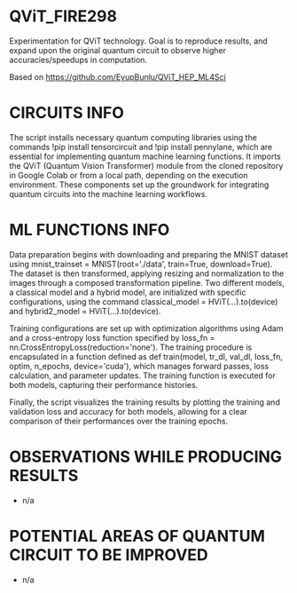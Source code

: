 # QViT_FIRE298
Experimentation for QViT technology. Goal is to reproduce results, and expand upon the original quantum circuit to observe higher accuracies/speedups in computation.

Based on https://github.com/EyupBunlu/QViT_HEP_ML4Sci


# CIRCUITS INFO
The script installs necessary quantum computing libraries using the commands !pip install tensorcircuit and !pip install pennylane, which are essential for implementing quantum machine learning functions. It imports the QViT (Quantum Vision Transformer) module from the cloned repository in Google Colab or from a local path, depending on the execution environment. These components set up the groundwork for integrating quantum circuits into the machine learning workflows.

# ML FUNCTIONS INFO
Data preparation begins with downloading and preparing the MNIST dataset using mnist_trainset = MNIST(root='./data', train=True, download=True). The dataset is then transformed, applying resizing and normalization to the images through a composed transformation pipeline. Two different models, a classical model and a hybrid model, are initialized with specific configurations, using the command classical_model = HViT(...).to(device) and hybrid2_model = HViT(...).to(device).

Training configurations are set up with optimization algorithms using Adam and a cross-entropy loss function specified by loss_fn = nn.CrossEntropyLoss(reduction='none'). The training procedure is encapsulated in a function defined as def train(model, tr_dl, val_dl, loss_fn, optim, n_epochs, device='cuda'), which manages forward passes, loss calculation, and parameter updates. The training function is executed for both models, capturing their performance histories.

Finally, the script visualizes the training results by plotting the training and validation loss and accuracy for both models, allowing for a clear comparison of their performances over the training epochs.

# OBSERVATIONS WHILE PRODUCING RESULTS
- n/a
# POTENTIAL AREAS OF QUANTUM CIRCUIT TO BE IMPROVED
- n/a
